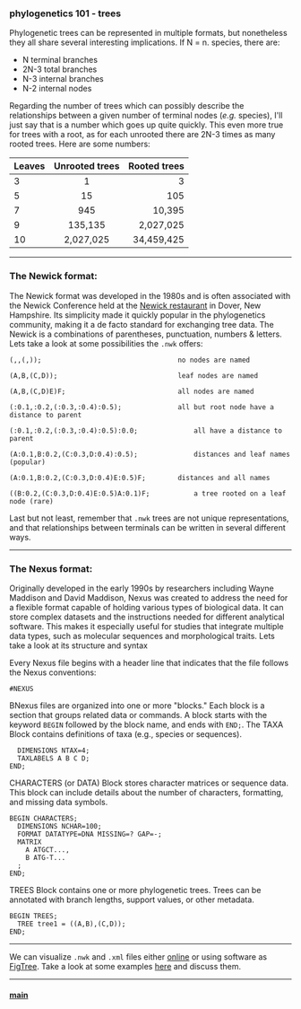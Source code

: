 ### phylogenetics 101 - trees


Phylogenetic trees can be represented in multiple formats, but nonetheless they all share several interesting implications. If N = n. species, there are:


* N terminal branches
* 2N-3 total branches
* N-3 internal branches
* N-2 internal nodes


Regarding the number of trees which can possibly describe the relationships between a given number of terminal nodes (_e.g._ species),
I'll just say that is a number which goes up quite quickly. This even more true for trees with a root, as 
for each unrooted there are 2N-3 times as many rooted trees. Here are some numbers: 


| Leaves        | Unrooted trees           | Rooted trees  |
| ------------- |:------------------------:| -------------:|
| 3             | 1                        | 3             |
| 5             | 15                       | 105           |
| 7             | 945                      | 10,395        |
| 9             | 135,135                  | 2,027,025     |
| 10            | 2,027,025                | 34,459,425    |


---


### The Newick format:

The Newick format was developed in the 1980s and is often associated with the Newick Conference held at the [Newick restaurant](http://newicks.com/) in Dover, New Hampshire. Its simplicity made it quickly popular in the phylogenetics community, making it a de facto standard for exchanging tree data. The Newick is a combinations of parentheses, punctuation, numbers & letters. Lets take a look at some possibilities the ```.nwk``` offers:


```
(,,(,));                         	      no nodes are named

(A,B,(C,D));                     	      leaf nodes are named

(A,B,(C,D)E)F;                     	      all nodes are named

(:0.1,:0.2,(:0.3,:0.4):0.5);    	      all but root node have a distance to parent

(:0.1,:0.2,(:0.3,:0.4):0.5):0.0;     	      all have a distance to parent

(A:0.1,B:0.2,(C:0.3,D:0.4):0.5);    	      distances and leaf names (popular)

(A:0.1,B:0.2,(C:0.3,D:0.4)E:0.5)F; 	      distances and all names

((B:0.2,(C:0.3,D:0.4)E:0.5)A:0.1)F; 	      a tree rooted on a leaf node (rare)
```


Last but not least, remember that ```.nwk``` trees are not unique representations, 
and that relationships between terminals can be written in several different ways.


---


### The Nexus format:


Originally developed in the early 1990s by researchers including Wayne Maddison and David Maddison, Nexus was created to address the need for a flexible format capable of holding various types of biological data. It can store complex datasets and the instructions needed for different analytical software. This makes it especially useful for studies that integrate multiple data types, such as molecular sequences and morphological traits. Lets take a look at its structure and syntax


Every Nexus file begins with a header line that indicates that the file follows the Nexus conventions:


```
#NEXUS
```


BNexus files are organized into one or more "blocks." Each block is a section that groups related data or commands. A block starts with the keyword ```BEGIN``` followed by the block name, and ends with ```END;```. The TAXA Block contains definitions of taxa (e.g., species or sequences).


```
  DIMENSIONS NTAX=4;
  TAXLABELS A B C D;
END;
```
CHARACTERS (or DATA) Block stores character matrices or sequence data. This block can include details about the number of characters, formatting, and missing data symbols.


```
BEGIN CHARACTERS;
  DIMENSIONS NCHAR=100;
  FORMAT DATATYPE=DNA MISSING=? GAP=-;
  MATRIX
    A ATGCT...,
    B ATG-T...
  ;
END;
```


TREES Block contains one or more phylogenetic trees. Trees can be annotated with branch lengths, support values, or other metadata.


```
BEGIN TREES;
  TREE tree1 = ((A,B),(C,D));
END;
```


---


We can visualize ```.nwk``` and ```.xml``` files either [online](https://itol.embl.de/upload.cgi) or using software as [FigTree](http://tree.bio.ed.ac.uk/software/figtree/). Take a look at some examples [here](https://github.com/for-giobbe/MP25/tree/main/data/example_trees) and discuss them.


---


#### [main](https://github.com/for-giobbe/MP25)